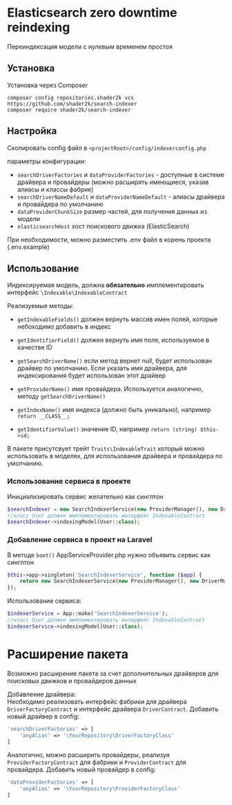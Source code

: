 # Elasticsearch zero downtime reindexing

Переиндексация модели с нулевым временем простоя

## Установка

Установка через Composer
```
composer config repositories.shader2k vcs https://github.com/shader2k/search-indexer
composer require shader2k/search-indexer
```
## Настройка

Скопировать config файл в `<projectRoot>/config/indexerconfig.php` 

параметры конфигурации:
- `searchDriverFactories` и `dataProviderFactories` - доступные в системе драйвера и провайдеры 
(можно расширять имеющиеся, указав алиасы и классы фабрик)
- `searchDriverNameDefault` и `dataProviderNameDefault` - алиасы драйвера и провайдера по умолчанию
- `dataProviderChunkSize` размер частей, для получения данных из модели
- `elasticsearchHost` хост поискового движка (ElasticSearch)

При необходимости, можно разместить .env файл в корень проекта (.env.example)

## Использование

Индексируемая модель, должна **обязательно** имплементировать интерфейс `\Indexable\IndexableContract`  

Реализуемые методы: 
- `getIndexableFields()` должен вернуть массив имен полей, которые небоходимо добавить в индекс
       
- `getIdentifierField()` должен вернуть имя поля, используемое в качестве ID  

- `getSearchDriverName()` если метод вернет null, будет использован драйвер по умолчанию. Если указать имя драйвера, для индексирования будет использован этот драйвер 

- `getProviderName()` имя провайдера. Используется аналогично, методу `getSearchDriverName()`

- `getIndexName()` имя индекса (должно быть уникально), например `return __CLASS__;`

- `getIdentifierValue()` значение ID, например `return (string) $this->id;`

В пакете присутсвует трейт `Traits\IndexableTrait` который можно использовать в моделях, для использования драйвера и провайдера по умолчанию.


### Использование сервиса в проекте
Инициализировать сервис желательно как синглтон
```php
$searchIndexer = new SearchIndexerService(new ProviderManager(), new DriverManager());
//класс User должен имплементировать интерфейс IndexableContract
$searchIndexer->indexingModel(User::class);
```



### Добавление сервиса в проект на Laravel
В методе `boot()` AppServiceProvider.php нужно объявить сервис как синглтон
```php
$this->app->singleton('SearchIndexerService', function ($app) {
    return new SearchIndexerService(new ProviderManager(), new DriverManager());
});
```
Использование сервиса:
```php
$indexerService = App::make('SearchIndexerService');
//класс User должен имплементировать интерфейс IndexableContract
$indexerService->indexingModel(User::class);
```

# Расширение пакета
Возможно расширение пакета за счет дополнительных драйверов для поисковых движков и провайдеров данных  

Добавление драйвера:  
Необходимо реализовать интерфейс фабрики для драйвера `DriverFactoryContract` и интерфейс драйвера `DriverContract`.
Добавить новый драйвер в config: 
```php
'searchDriverFactories' => [
    'anyAlias' => '\YourRepository\DriverFactoryClass'
]
```
Аналогично, можно расширить провайдеры, реализуя `ProviderFactoryContract` для фабрики и `ProviderContract` для провайдера.
Добавить новый провайдер в config:

```php
'dataProviderFactories' => [
    'anyAlias' => '\YourRepository\ProviderFactoryClass'
]
```
